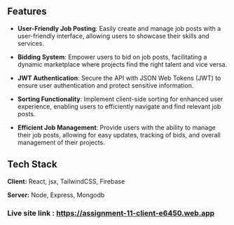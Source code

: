 ## Features
- **User-Friendly Job Posting**: Easily create and manage job posts with a user-friendly interface, allowing users to showcase their skills and services.

- **Bidding System**: Empower users to bid on job posts, facilitating a dynamic marketplace where projects find the right talent and vice versa.

- **JWT Authentication**: Secure the API with JSON Web Tokens (JWT) to ensure user authentication and protect sensitive information.

- **Sorting Functionality**: Implement client-side sorting for enhanced user experience, enabling users to efficiently navigate and find relevant job posts.

- **Efficient Job Management**: Provide users with the ability to manage their job posts, allowing for easy updates, tracking of bids, and overall management of their projects.


## Tech Stack

**Client:** React, jsx, TailwindCSS, Firebase

**Server:** Node, Express, Mongodb



### Live site link : https://assignment-11-client-e6450.web.app
